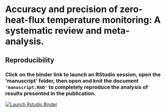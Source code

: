 # Accuracy and precision of zero-heat-flux temperature monitoring: A systematic review and meta-analysis. 

## Reproducibility

### Click on the binder link to launch an RStudio session, open the 'manuscript' folder, then open and knit the document `'manuscript.RmD'` to completely reproduce the analysis of results presented in the publication.

  <!-- badges: start -->
  [![Launch Rstudio Binder](http://mybinder.org/badge_logo.svg)](https://mybinder.org/v2/gh/awconway/zhf-review/master?urlpath=rstudio)
  <!-- badges: end -->